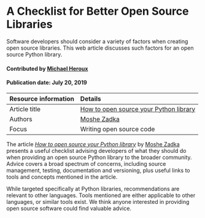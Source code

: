 
# A Checklist for Better Open Source Libraries
<!--- deck text start --->
Software developers should consider a variety of factors when creating open source libraries. This web article discusses such factors for an open source Python library.
<!--- deck text end --->

#### Contributed by [Michael Heroux](https://github.com/maherou "Mike Heroux GitHub Profile")

#### Publication date: July 20, 2019

Resource information | Details
:--- | :--- 
Article title  | [How to open source your Python library](https://opensource.com/article/18/12/tips-open-sourcing-python-libraries)
Authors | [Moshe Zadka](https://opensource.com/users/moshez)
Focus | Writing open source code

The article *[How to open source your Python library](https://opensource.com/article/18/12/tips-open-sourcing-python-libraries)* by [Moshe Zadka](https://opensource.com/users/moshez) presents a useful checklist advising developers of what they should do when providing an open source Python library to the broader community.  Advice covers a broad spectrum of concerns, including source management, testing, documentation and versioning, plus useful links to tools and concepts mentioned in the article.  

While targeted specifically at Python libraries, recommendations are relevant to other languages.  Tools mentioned are either applicable to other languages, or similar tools exist.  We think anyone interested in providing open source software could find valuable advice.

<!---
Publish: yes
Categories: Development
Topics: Documentation, Revision control, Configuration and builds
Level: 2
Prerequisites: defaults
Aggregate: none
--->

